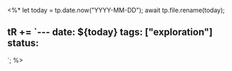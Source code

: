 <%*
let today = tp.date.now("YYYY-MM-DD");
await tp.file.rename(today);

tR += `---
date: ${today}
tags: ["exploration"]
status: 
---
`;
%>